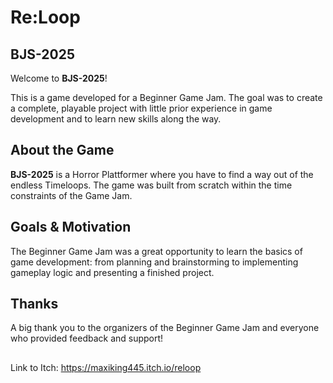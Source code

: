 # Re:Loop
## BJS-2025

Welcome to **BJS-2025**!

This is a game developed for a Beginner Game Jam. The goal was to create a complete, playable project with little prior experience in game development and to learn new skills along the way.

## About the Game

**BJS-2025** is a Horror Plattformer where you have to find a way out of the endless Timeloops. The game was built from scratch within the time constraints of the Game Jam.


## Goals & Motivation

The Beginner Game Jam was a great opportunity to learn the basics of game development: from planning and brainstorming to implementing gameplay logic and presenting a finished project.


## Thanks

A big thank you to the organizers of the Beginner Game Jam and everyone who provided feedback and support!

##
Link to Itch: https://maxiking445.itch.io/reloop

